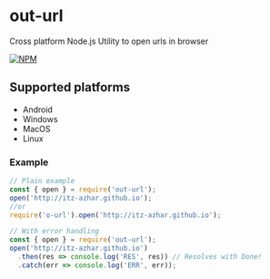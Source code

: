 # out-url
Cross platform Node.js Utility to open urls in browser

[![NPM](https://nodei.co/npm/out-url.svg?downloads=true&downloadRank=true&stars=true)](https://nodei.co/npm/out-url/)

## Supported platforms
- Android
- Windows
- MacOS
- Linux

### Example
```javascript
// Plain example
const { open } = require('out-url');
open('http://itz-azhar.github.io');
//or
require('o-url').open('http://itz-azhar.github.io');
```

```javascript
// With error handling
const { open } = require('out-url');
open('http://itz-azhar.github.io')
  .then(res => console.log('RES', res)) // Resolves with Done!
  .catch(err => console.log('ERR', err));
```
